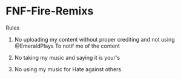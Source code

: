 # FNF-Fire-Remixs

Rules

1. No uploading my content without proper crediting and not using @EmeraldPlays To notif me of the content

2. No taking my music and saying it is your's

3. No using my music for Hate against others
